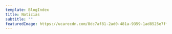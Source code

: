 ```yaml
---
template: BlogIndex
title: Noticias
subtitle: ""
featuredImage: https://ucarecdn.com/8dc7af81-2ad0-481a-9359-1ad8525e7ff2/
---
```

